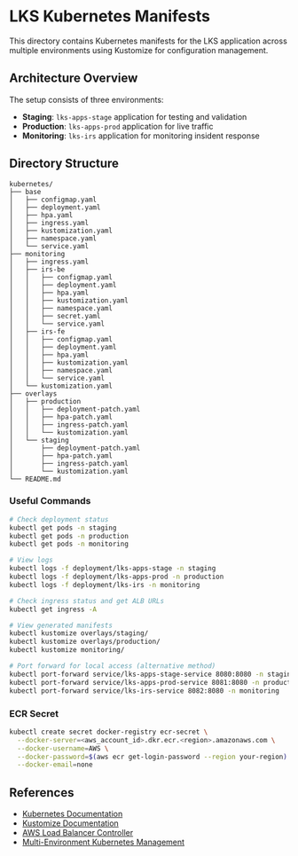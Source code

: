 # LKS Kubernetes Manifests

This directory contains Kubernetes manifests for the LKS application across multiple environments using Kustomize for configuration management.

## Architecture Overview

The setup consists of three environments:
- **Staging**: `lks-apps-stage` application for testing and validation
- **Production**: `lks-apps-prod` application for live traffic
- **Monitoring**: `lks-irs` application for monitoring insident response

## Directory Structure

```
kubernetes/
├── base
│   ├── configmap.yaml
│   ├── deployment.yaml
│   ├── hpa.yaml
│   ├── ingress.yaml
│   ├── kustomization.yaml
│   ├── namespace.yaml
│   └── service.yaml
├── monitoring
│   ├── ingress.yaml
│   ├── irs-be
│   │   ├── configmap.yaml
│   │   ├── deployment.yaml
│   │   ├── hpa.yaml
│   │   ├── kustomization.yaml
│   │   ├── namespace.yaml
│   │   ├── secret.yaml
│   │   └── service.yaml
│   ├── irs-fe
│   │   ├── configmap.yaml
│   │   ├── deployment.yaml
│   │   ├── hpa.yaml
│   │   ├── kustomization.yaml
│   │   ├── namespace.yaml
│   │   └── service.yaml
│   └── kustomization.yaml
├── overlays
│   ├── production
│   │   ├── deployment-patch.yaml
│   │   ├── hpa-patch.yaml
│   │   ├── ingress-patch.yaml
│   │   └── kustomization.yaml
│   └── staging
│       ├── deployment-patch.yaml
│       ├── hpa-patch.yaml
│       ├── ingress-patch.yaml
│       └── kustomization.yaml
└── README.md
```


### Useful Commands

```bash
# Check deployment status
kubectl get pods -n staging
kubectl get pods -n production
kubectl get pods -n monitoring

# View logs
kubectl logs -f deployment/lks-apps-stage -n staging
kubectl logs -f deployment/lks-apps-prod -n production
kubectl logs -f deployment/lks-irs -n monitoring

# Check ingress status and get ALB URLs
kubectl get ingress -A

# View generated manifests
kubectl kustomize overlays/staging/
kubectl kustomize overlays/production/
kubectl kustomize monitoring/

# Port forward for local access (alternative method)
kubectl port-forward service/lks-apps-stage-service 8080:8080 -n staging
kubectl port-forward service/lks-apps-prod-service 8081:8080 -n production
kubectl port-forward service/lks-irs-service 8082:8080 -n monitoring
```

### ECR Secret
```bash
kubectl create secret docker-registry ecr-secret \
  --docker-server=<aws_account_id>.dkr.ecr.<region>.amazonaws.com \
  --docker-username=AWS \
  --docker-password=$(aws ecr get-login-password --region your-region) \
  --docker-email=none
```

## References

- [Kubernetes Documentation](https://kubernetes.io/docs/)
- [Kustomize Documentation](https://kustomize.io/)
- [AWS Load Balancer Controller](https://kubernetes-sigs.github.io/aws-load-balancer-controller/)
- [Multi-Environment Kubernetes Management](https://medium.com/@haroldfinch01/multiple-environments-staging-qa-production-etc-with-kubernetes-12ecc87b846a) 